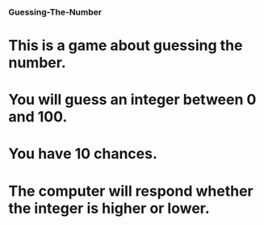 ### Guessing-The-Number
# This is a game about guessing the number.
# You will guess an integer between 0 and 100.
# You have 10 chances.
# The computer will respond whether the integer is higher or lower.
